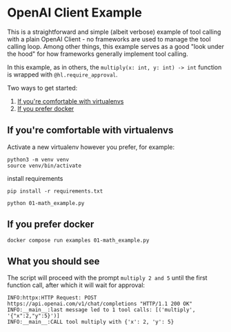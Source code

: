 # OpenAI Client Example

This is a straightforward and simple (albeit verbose) example of tool calling with a plain OpenAI Client -
no frameworks are used to manage the tool calling loop. Among other things, this example serves as a good
"look under the hood" for how frameworks generally implement tool calling.

In this example, as in others, the `multiply(x: int, y: int) -> int` function is wrapped with
`@hl.require_approval`.

Two ways to get started:

1. [If you're comfortable with virtualenvs](#if-youre-comfortable-with-virtualenvs)
2. [If you prefer docker](#if-you-prefer-docker)

## If you're comfortable with virtualenvs

Activate a new virtualenv however you prefer, for example:

```
python3 -m venv venv
source venv/bin/activate
```

install requirements

```
pip install -r requirements.txt
```

```
python 01-math_example.py
```

## If you prefer docker

```
docker compose run examples 01-math_example.py
```

## What you should see

The script will proceed with the prompt `multiply 2 and 5` until the first function call, after which it will wait for approval:

```
INFO:httpx:HTTP Request: POST https://api.openai.com/v1/chat/completions "HTTP/1.1 200 OK"
INFO:__main__:last message led to 1 tool calls: [('multiply', '{"x":2,"y":5}')]
INFO:__main__:CALL tool multiply with {'x': 2, 'y': 5}
```
